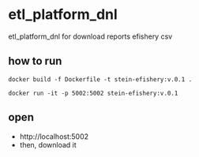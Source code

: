 # etl_platform_dnl

etl_platform_dnl for download reports efishery csv

## how to run

	docker build -f Dockerfile -t stein-efishery:v.0.1 .

	docker run -it -p 5002:5002 stein-efishery:v.0.1

## open

- http://localhost:5002
- then, download it
